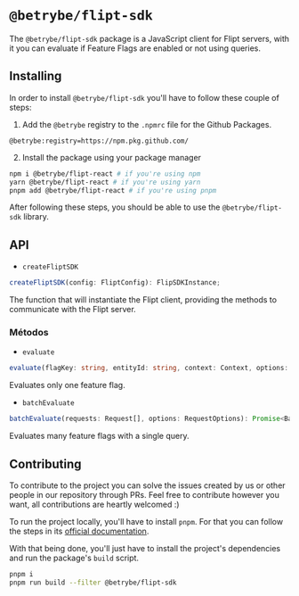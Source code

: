 # `@betrybe/flipt-sdk`

The `@betrybe/flipt-sdk` package is a JavaScript client for Flipt servers, with it you can evaluate if Feature Flags are enabled or not using queries.

## Installing

In order to install `@betrybe/flipt-sdk` you'll have to follow these couple of steps:

1. Add the `@betrybe` registry to the `.npmrc` file for the Github Packages.
```
@betrybe:registry=https://npm.pkg.github.com/
```
2. Install the package using your package manager
```bash
npm i @betrybe/flipt-react # if you're using npm
yarn @betrybe/flipt-react # if you're using yarn
pnpm add @betrybe/flipt-react # if you're using pnpm
```

After following these steps, you should be able to use the `@betrybe/flipt-sdk` library.

## API

- `createFliptSDK`

```typescript
createFliptSDK(config: FliptConfig): FlipSDKInstance;
```

The function that will instantiate the Flipt client, providing the methods to communicate with the Flipt server.

### Métodos

- `evaluate`

```typescript
evaluate(flagKey: string, entityId: string, context: Context, options: RequestOptions): Promise<Evalutation<Context>>;
```

Evaluates only one feature flag.

- `batchEvaluate`

```typescript
batchEvaluate(requests: Request[], options: RequestOptions): Promise<BatchEvalutationResponse<Context>>;
```

Evaluates many feature flags with a single query.

## Contributing

To contribute to the project you can solve the issues created by us or other people in our repository through PRs. Feel free to contribute however you want, all contributions are heartly welcomed :)

To run the project locally, you'll have to install `pnpm`. For that you can follow the steps in its [official documentation](https://pnpm.io/installation).

With that being done, you'll just have to install the project's dependencies and run the package's `build` script.

```bash
pnpm i
pnpm run build --filter @betrybe/flipt-sdk
```